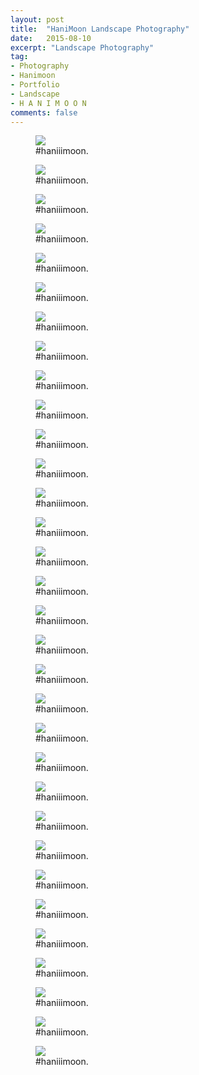 ```yaml
---
layout: post
title:  "HaniMoon Landscape Photography"
date:   2015-08-10
excerpt: "Landscape Photography"
tag:
- Photography 
- Hanimoon
- Portfolio
- Landscape
- H A N I M O O N
comments: false
---
```


<figure>
	<a><img src="https://github.com/haniiimooon/haniiimooon.github.io/raw/master/assets/img/reflex/1.JPG"></a>
	<figcaption><a>#haniiimoon</a>.</figcaption>
</figure>

<figure>
	<a><img src="https://github.com/haniiimooon/haniiimooon.github.io/raw/master/assets/img/reflex/2.JPG"></a>
	<figcaption><a>#haniiimoon</a>.</figcaption>
</figure>

<figure>
	<a><img src="https://github.com/haniiimooon/haniiimooon.github.io/raw/master/assets/img/reflex/3.JPG"></a>
	<figcaption><a>#haniiimoon</a>.</figcaption>
</figure>

<figure>
	<a><img src="https://github.com/haniiimooon/haniiimooon.github.io/raw/master/assets/img/reflex/4.JPG"></a>
	<figcaption><a>#haniiimoon</a>.</figcaption>
</figure>

<figure>
	<a><img src="https://github.com/haniiimooon/haniiimooon.github.io/raw/master/assets/img/reflex/5.JPG"></a>
	<figcaption><a>#haniiimoon</a>.</figcaption>
</figure>

<figure>
	<a><img src="https://github.com/haniiimooon/haniiimooon.github.io/raw/master/assets/img/reflex/6.JPG"></a>
	<figcaption><a>#haniiimoon</a>.</figcaption>
</figure>

<figure>
	<a><img src="https://github.com/haniiimooon/haniiimooon.github.io/raw/master/assets/img/reflex/7.JPG"></a>
	<figcaption><a>#haniiimoon</a>.</figcaption>
</figure>

<figure>
	<a><img src="https://github.com/haniiimooon/haniiimooon.github.io/raw/master/assets/img/reflex/8.JPG"></a>
	<figcaption><a>#haniiimoon</a>.</figcaption>
</figure>

<figure>
	<a><img src="https://github.com/haniiimooon/haniiimooon.github.io/raw/master/assets/img/sky+/1.JPG"></a>
	<figcaption><a>#haniiimoon</a>.</figcaption>
</figure>

<figure>
	<a><img src="https://github.com/haniiimooon/haniiimooon.github.io/raw/master/assets/img/sky+/2.JPG"></a>
	<figcaption><a>#haniiimoon</a>.</figcaption>
</figure>

<figure>
	<a><img src="https://github.com/haniiimooon/haniiimooon.github.io/raw/master/assets/img/sky+/3.JPG"></a>
	<figcaption><a>#haniiimoon</a>.</figcaption>
</figure>

<figure>
	<a><img src="https://github.com/haniiimooon/haniiimooon.github.io/raw/master/assets/img/sky+/4.JPG"></a>
	<figcaption><a>#haniiimoon</a>.</figcaption>
</figure>

<figure>
	<a><img src="https://github.com/haniiimooon/haniiimooon.github.io/raw/master/assets/img/sky+/5.JPG"></a>
	<figcaption><a>#haniiimoon</a>.</figcaption>
</figure>

<figure>
	<a><img src="https://github.com/haniiimooon/haniiimooon.github.io/raw/master/assets/img/sky+/6.JPG"></a>
	<figcaption><a>#haniiimoon</a>.</figcaption>
</figure>

<figure>
	<a><img src="https://github.com/haniiimooon/haniiimooon.github.io/raw/master/assets/img/sky+/7.JPG"></a>
	<figcaption><a>#haniiimoon</a>.</figcaption>
</figure>

<figure>
	<a><img src="https://github.com/haniiimooon/haniiimooon.github.io/raw/master/assets/img/sky+/8.JPG"></a>
	<figcaption><a>#haniiimoon</a>.</figcaption>
</figure>

<figure>
	<a><img src="https://github.com/haniiimooon/haniiimooon.github.io/raw/master/assets/img/sky+/9.JPG"></a>
	<figcaption><a>#haniiimoon</a>.</figcaption>
</figure>

<figure>
	<a><img src="https://github.com/haniiimooon/haniiimooon.github.io/raw/master/assets/img/sky+/10.JPG"></a>
	<figcaption><a>#haniiimoon</a>.</figcaption>
</figure>

<figure>
	<a><img src="https://github.com/haniiimooon/haniiimooon.github.io/raw/master/assets/img/sky+/11.JPG"></a>
	<figcaption><a>#haniiimoon</a>.</figcaption>
</figure>

<figure>
	<a><img src="https://github.com/haniiimooon/haniiimooon.github.io/raw/master/assets/img/sky+/12.JPG"></a>
	<figcaption><a>#haniiimoon</a>.</figcaption>
</figure>

<figure>
	<a><img src="https://github.com/haniiimooon/haniiimooon.github.io/raw/master/assets/img/sky+/13.JPG"></a>
	<figcaption><a>#haniiimoon</a>.</figcaption>
</figure>

<figure>
	<a><img src="https://github.com/haniiimooon/haniiimooon.github.io/raw/master/assets/img/sky+/14.JPG"></a>
	<figcaption><a>#haniiimoon</a>.</figcaption>
</figure>

<figure>
	<a><img src="https://github.com/haniiimooon/haniiimooon.github.io/raw/master/assets/img/sky+/15.JPG"></a>
	<figcaption><a>#haniiimoon</a>.</figcaption>
</figure>

<figure>
	<a><img src="https://github.com/haniiimooon/haniiimooon.github.io/raw/master/assets/img/sky+/16.JPG"></a>
	<figcaption><a>#haniiimoon</a>.</figcaption>
</figure>

<figure>
	<a><img src="https://github.com/haniiimooon/haniiimooon.github.io/raw/master/assets/img/sky+/17.JPG"></a>
	<figcaption><a>#haniiimoon</a>.</figcaption>
</figure>

<figure>
	<a><img src="https://github.com/haniiimooon/haniiimooon.github.io/raw/master/assets/img/sky+/18.JPG"></a>
	<figcaption><a>#haniiimoon</a>.</figcaption>
</figure>

<figure>
	<a><img src="https://github.com/haniiimooon/haniiimooon.github.io/raw/master/assets/img/sky+/19.JPG"></a>
	<figcaption><a>#haniiimoon</a>.</figcaption>
</figure>

<figure>
	<a><img src="https://github.com/haniiimooon/haniiimooon.github.io/raw/master/assets/img/sky+/20.JPG"></a>
	<figcaption><a>#haniiimoon</a>.</figcaption>
</figure>

<figure>
	<a><img src="https://github.com/haniiimooon/haniiimooon.github.io/raw/master/assets/img/sky+/21.JPG"></a>
	<figcaption><a>#haniiimoon</a>.</figcaption>
</figure>

<figure>
	<a><img src="https://github.com/haniiimooon/haniiimooon.github.io/raw/master/assets/img/sky+/22.JPG"></a>
	<figcaption><a>#haniiimoon</a>.</figcaption>
</figure>

<figure>
	<a><img src="https://github.com/haniiimooon/haniiimooon.github.io/raw/master/assets/img/sky+/23.JPG"></a>
	<figcaption><a>#haniiimoon</a>.</figcaption>
</figure>

<figure>
	<a><img src="https://github.com/haniiimooon/haniiimooon.github.io/raw/master/assets/img/sky+/24.JPG"></a>
	<figcaption><a>#haniiimoon</a>.</figcaption>
</figure>




